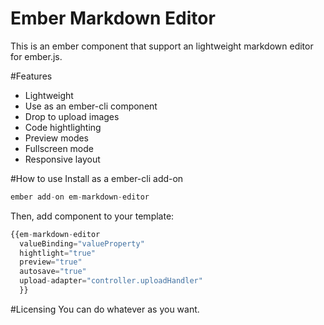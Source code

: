 # Ember Markdown Editor  

This is an ember component that support an lightweight markdown editor for ember.js.  

#Features


* Lightweight  
* Use as an ember-cli component
* Drop to upload images
* Code hightlighting
* Preview modes
* Fullscreen mode
* Responsive layout

#How to use
Install as a ember-cli add-on

```js
ember add-on em-markdown-editor
```
Then, add component to your template:  
```js
{{em-markdown-editor
  valueBinding="valueProperty"
  hightlight="true"
  preview="true"
  autosave="true"
  upload-adapter="controller.uploadHandler"
  }}
```

#Licensing
You can do whatever as you want.

